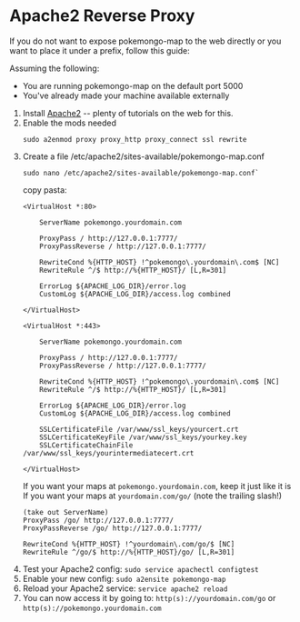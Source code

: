# Apache2 Reverse Proxy

If you do not want to expose pokemongo-map to the web directly or you want to place it under a prefix, follow this guide:

Assuming the following:

 * You are running pokemongo-map on the default port 5000
 * You've already made your machine available externally

1. Install [Apache2](https://httpd.apache.org/docs/current/install.html) -- plenty of tutorials on the web for this.
2. Enable the mods needed
   ```
   sudo a2enmod proxy proxy_http proxy_connect ssl rewrite
   ```
3. Create a file /etc/apache2/sites-available/pokemongo-map.conf
   ```
   sudo nano /etc/apache2/sites-available/pokemongo-map.conf`
   ```
   copy pasta:
   ```
   <VirtualHost *:80>

       ServerName pokemongo.yourdomain.com

       ProxyPass / http://127.0.0.1:7777/
       ProxyPassReverse / http://127.0.0.1:7777/

       RewriteCond %{HTTP_HOST} !^pokemongo\.yourdomain\.com$ [NC]
       RewriteRule ^/$ http://%{HTTP_HOST}/ [L,R=301]

       ErrorLog ${APACHE_LOG_DIR}/error.log
       CustomLog ${APACHE_LOG_DIR}/access.log combined

   </VirtualHost>

   <VirtualHost *:443>

       ServerName pokemongo.yourdomain.com

       ProxyPass / http://127.0.0.1:7777/
       ProxyPassReverse / http://127.0.0.1:7777/

       RewriteCond %{HTTP_HOST} !^pokemongo\.yourdomain\.com$ [NC]
       RewriteRule ^/$ http://%{HTTP_HOST}/ [L,R=301]

       ErrorLog ${APACHE_LOG_DIR}/error.log
       CustomLog ${APACHE_LOG_DIR}/access.log combined

       SSLCertificateFile /var/www/ssl_keys/yourcert.crt
       SSLCertificateKeyFile /var/www/ssl_keys/yourkey.key
       SSLCertificateChainFile /var/www/ssl_keys/yourintermediatecert.crt

   </VirtualHost>
   ```
   If you want your maps at `pokemongo.yourdomain.com`, keep it just like it is
   If you want your maps at `yourdomain.com/go/` (note the trailing slash!)
   ```
   (take out ServerName)
   ProxyPass /go/ http://127.0.0.1:7777/
   ProxyPassReverse /go/ http://127.0.0.1:7777/

   RewriteCond %{HTTP_HOST} !^yourdomain\.com/go/$ [NC]
   RewriteRule ^/go/$ http://%{HTTP_HOST}/go/ [L,R=301]
   ```
4. Test your Apache2 config: `sudo service apachectl configtest`
5. Enable your new config: `sudo a2ensite pokemongo-map`
6. Reload your Apache2 service: `service apache2 reload`
7. You can now access it by going to: `http(s)://yourdomain.com/go` or `http(s)://pokemongo.yourdomain.com`
